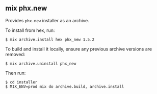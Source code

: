 ## mix phx.new

Provides `phx.new` installer as an archive.

To install from hex, run:

    $ mix archive.install hex phx_new 1.5.2

To build and install it locally,
ensure any previous archive versions are removed:

    $ mix archive.uninstall phx_new

Then run:

    $ cd installer
    $ MIX_ENV=prod mix do archive.build, archive.install
